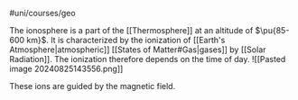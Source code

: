 #uni/courses/geo 

The ionosphere is a part of the [[Thermosphere]] at an altitude of $\pu{85-600 km}$.
It is characterized by the ionization of [[Earth's Atmosphere|atmospheric]] [[States of Matter#Gas|gases]] by [[Solar Radiation]]. The ionization therefore depends on the time of day.
![[Pasted image 20240825143556.png]]

These ions are guided by the magnetic field.
